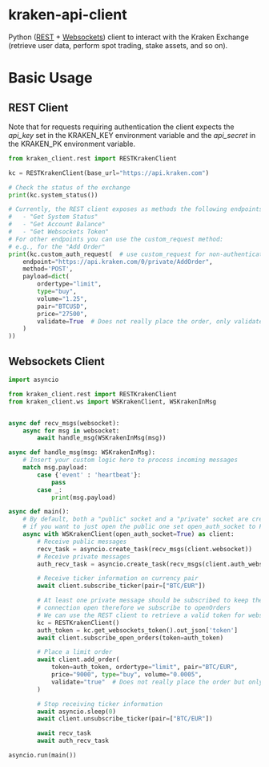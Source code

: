 # kraken-api-client
Python ([REST](https://docs.kraken.com/rest/) + [Websockets](https://docs.kraken.com/websockets/)) client to interact with the Kraken Exchange (retrieve user data, perform spot trading, stake assets, and so on).

# Basic Usage

## REST Client
Note that for requests requiring authentication the client expects the *api_key* set in the KRAKEN_KEY environment variable and the *api_secret* in the KRAKEN_PK environment variable.
```python
from kraken_client.rest import RESTKrakenClient

kc = RESTKrakenClient(base_url="https://api.kraken.com")

# Check the status of the exchange
print(kc.system_status())

# Currently, the REST client exposes as methods the following endpoints:
#   - "Get System Status"
#   - "Get Account Balance"
#   - "Get Websockets Token"
# For other endpoints you can use the custom_request method:
# e.g., for the "Add Order"
print(kc.custom_auth_request(  # use custom_request for non-authenticated requests
    endpoint="https://api.kraken.com/0/private/AddOrder",
    method='POST',
    payload=dict(
        ordertype="limit",
        type="buy",
        volume="1.25",
        pair="BTCUSD",
        price="27500",
        validate=True  # Does not really place the order, only validates it
    )
))
```

## Websockets Client
```python
import asyncio

from kraken_client.rest import RESTKrakenClient
from kraken_client.ws import WSKrakenClient, WSKrakenInMsg


async def recv_msgs(websocket):
    async for msg in websocket:
        await handle_msg(WSKrakenInMsg(msg))

async def handle_msg(msg: WSKrakenInMsg):
    # Insert your custom logic here to process incoming messages
    match msg.payload:
        case {'event' : 'heartbeat'}:
            pass
        case _:
            print(msg.payload)

async def main():
    # By default, both a "public" socket and a "private" socket are created, 
    # if you want to just open the public one set open_auth_socket to False.
    async with WSKrakenClient(open_auth_socket=True) as client:
        # Receive public messages
        recv_task = asyncio.create_task(recv_msgs(client.websocket))
        # Receive private messages
        auth_recv_task = asyncio.create_task(recv_msgs(client.auth_websocket))

        # Receive ticker information on currency pair
        await client.subscribe_ticker(pair=["BTC/EUR"])

        # At least one private message should be subscribed to keep the authenticated client 
        # connection open therefore we subscribe to openOrders
        # We can use the REST client to retrieve a valid token for websockets authentication
        kc = RESTKrakenClient()
        auth_token = kc.get_websockets_token().out_json['token']
        await client.subscribe_open_orders(token=auth_token)

        # Place a limit order
        await client.add_order(
            token=auth_token, ordertype="limit", pair="BTC/EUR",
            price="9000", type="buy", volume="0.0005",
            validate="true"  # Does not really place the order but only validates it
        )

        # Stop receiving ticker information
        await asyncio.sleep(0)
        await client.unsubscribe_ticker(pair=["BTC/EUR"])

        await recv_task
        await auth_recv_task

asyncio.run(main())
```
